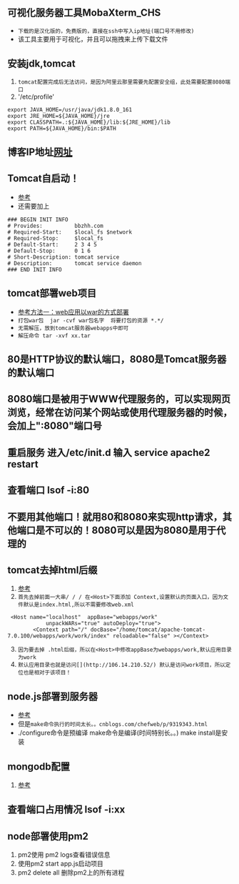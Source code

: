 ## 可视化服务器工具MobaXterm_CHS
* `下载的是汉化版的，免费版的，直接在ssh中写入ip地址(端口号不用修改)`
* 该工具主要用于可视化，并且可以拖拽来上传下载文件

## 安装jdk,tomcat
1. `tomcat配置完成后无法访问，是因为阿里云那里需要先配置安全组，此处需要配置8080端口`
2. '/etc/profile'
```
export JAVA_HOME=/usr/java/jdk1.8.0_161
export JRE_HOME=${JAVA_HOME}/jre
export CLASSPATH=.:${JAVA_HOME}/lib:${JRE_HOME}/lib
export PATH=${JAVA_HOME}/bin:$PATH

```


## 博客IP地址[网址](http://106.14.210.52/)

## Tomcat自启动！
* [参考](https://blog.csdn.net/gybshen/article/details/79564613)
* 还需要加上
```
### BEGIN INIT INFO
# Provides:          bbzhh.com
# Required-Start:    $local_fs $network
# Required-Stop:     $local_fs
# Default-Start:     2 3 4 5
# Default-Stop:      0 1 6
# Short-Description: tomcat service
# Description:       tomcat service daemon
### END INIT INFO
```

## tomcat部署web项目
* [参考方法一：web应用以war的方式部署](https://www.cnblogs.com/nananana/p/9387694.html)
* `打包war包  jar -cvf war包名字  将要打包的资源 *.*/`
* `无需解压，放到tomcat服务器webapps中即可`
* `解压命令 tar -xvf xx.tar`

## 80是HTTP协议的默认端口，8080是Tomcat服务器的默认端口
## 8080端口是被用于WWW代理服务的，可以实现网页浏览，经常在访问某个网站或使用代理服务器的时候，会加上":8080"端口号

## 重启服务 进入/etc/init.d 输入 service apache2 restart
## 查看端口 Isof -i:80

## 不要用其他端口！就用80和8080来实现http请求，其他端口是不可以的！8080可以是因为8080是用于代理的

## tomcat去掉html后缀
1. [参考](https://www.jianshu.com/p/16932fdfa02c)
2. `首先去掉前面一大串/ / / 在<Host>下面添加 Context,设置默认的页面入口，因为文件默认是index.html,所以不需要修改web.xml`
```
 <Host name="localhost"  appBase="webapps/work"
            unpackWARs="true" autoDeploy="true">
        <Context path="/" docBase="/home/tomcat/apache-tomcat-7.0.100/webapps/work/work/index" reloadable="false" ></Context>

```
3. `因为要去掉 .html后缀，所以在<Host>中修改appBase为webapps/work,默认应用目录为work`
4. `默认应用目录也就是访问[](http://106.14.210.52/) 默认是访问work项目，所以定位也是相对于该项目！`

## node.js部署到服务器
* [参考](https://blog.csdn.net/sherry_chan/article/details/79053886?depth_1-utm_source=distribute.pc_relevant.none-task&utm_source=distribute.pc_relevant.none-task)
* 但是`make命令执行的时间太长。。cnblogs.com/chefweb/p/9319343.html`
* ./configure命令是预编译 make命令是编译(时间特别长。。) make install是安装

## mongodb配置
1. [参考](https://www.cnblogs.com/lemon-flm/p/11052449.html)


## 查看端口占用情况 lsof -i:xx

## node部署使用pm2
1. pm2使用 pm2 logs查看错误信息
2. 使用pm2 start app.js启动项目
3. pm2 delete all 删除pm2上的所有进程